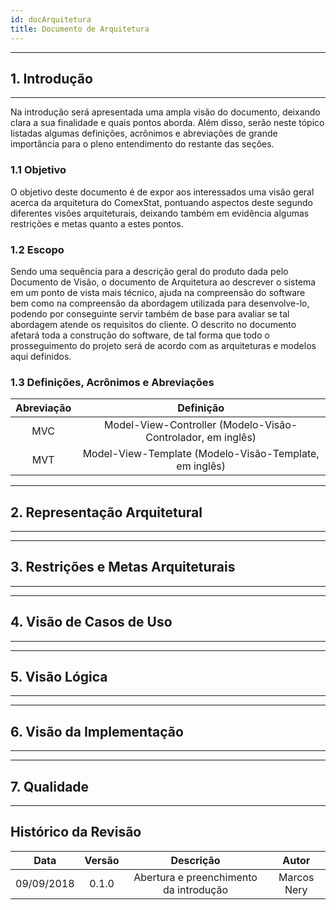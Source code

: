 ```yaml
---
id: docArquitetura
title: Documento de Arquitetura
---
```


***
## 1. Introdução
***
Na introdução será apresentada uma ampla visão do documento, deixando clara a sua finalidade e quais pontos aborda. Além disso, serão neste tópico listadas algumas definições, acrônimos e abreviações de grande importância para o pleno entendimento do restante das seções.

### 1.1 Objetivo

O objetivo deste documento é de expor aos interessados uma visão geral acerca da arquitetura do ComexStat, pontuando aspectos deste segundo diferentes visões arquiteturais, deixando também em evidência algumas restrições e metas quanto a estes pontos.  


### 1.2 Escopo

Sendo uma sequência para a descrição geral do produto dada pelo Documento de Visão, o documento de Arquitetura ao descrever o sistema em um ponto de vista mais técnico, ajuda na compreensão do software bem como na compreensão da abordagem utilizada para desenvolve-lo, podendo por conseguinte servir também de base para avaliar se tal abordagem atende os requisitos do cliente. O descrito no documento afetará toda a construção do software, de tal forma que todo o prosseguimento do projeto será de acordo com as arquiteturas e modelos aqui definidos.


### 1.3 Definições, Acrônimos e Abreviações

| **Abreviação** | **Definição** |
| :--------: | :-------: |
| MVC | Model-View-Controller (Modelo-Visão-Controlador, em inglês) |
| MVT | Model-View-Template (Modelo-Visão-Template, em inglês) |

***
## 2. Representação Arquitetural
***

***
## 3. Restrições e Metas Arquiteturais
***

***
## 4. Visão de Casos de Uso
***

***
## 5. Visão Lógica
***

***
## 6. Visão da Implementação
***

***
## 7. Qualidade
***

## Histórico da Revisão

| **Data** | **Versão** | **Descrição** | **Autor** |
| :------: | :--------: | :-----------: | :-------: |
|09/09/2018|0.1.0|Abertura e preenchimento da introdução|Marcos Nery|